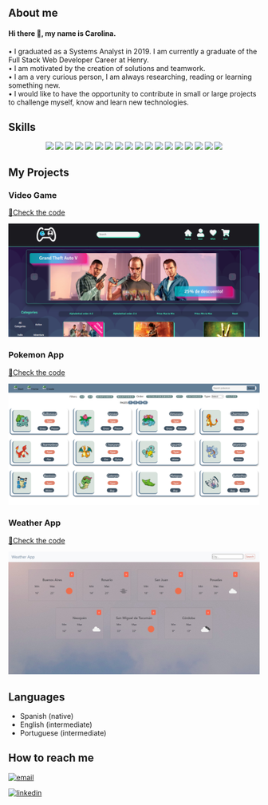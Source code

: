 ## About me

#### Hi there 👋, my name is Carolina.
• I graduated as a Systems Analyst in 2019. I am currently a graduate of the Full Stack Web Developer Career at Henry.
<br>
• I am motivated by the creation of solutions and teamwork.
<br>
• I am a very curious person, I am always researching, reading or learning something new.
<br>
• I would like to have the opportunity to contribute in small or large projects to challenge myself, know and learn new technologies.


## Skills
<p align="center">
<img src ="https://img.shields.io/badge/-HTML5-E34F26?style=flat&logo=html5&logoColor=white"> 
<img src = "https://img.shields.io/badge/-CSS3-1572B6?style=flat&logo=css3&logoColor=white">
<img src="https://img.shields.io/badge/-Scss-CC6699?style=flat&logo=sass&logoColor=white">
<img src="https://img.shields.io/badge/-Bootstrap-563D7C?style=flat&logo=bootstrap&logoColor=white">
  <img src="https://img.shields.io/badge/-jQuery-FFFFFF?style=flat&logo=jquery&logoColor=086FB7">
<img src="https://img.shields.io/badge/-JavaScript-eed718?style=flat&logo=javascript&logoColor=ffffff">
<img src="https://img.shields.io/badge/-React.js-000000?style=flat&logo=react&logoColor=00c8ff">
<img src="https://img.shields.io/badge/-Redux-5E4194?style=flat&logo=redux&logoColor=FFFFFF">
<img src="https://img.shields.io/badge/-Node.js-3C873A?style=flat&logo=Node.js&logoColor=white">
<img src="https://img.shields.io/badge/-Express-787878?style=flat&logo=express">
<img src="https://img.shields.io/badge/-Sequelize-1572B6?style=flat&logo=sequelize&logoColor=FFFFFF">
<img src="https://img.shields.io/badge/-PostgreSQL-326590?style=flat&logo=postgresql&logoColor=FFFFFF">
<img src="https://img.shields.io/badge/-Mongoose-880000?style=flat">
<img src="https://img.shields.io/badge/MongoDB-C9DDCA?style=flat&logo=mongodb">
<img src="https://img.shields.io/badge/-SQL Server-1E71B5?style=flat&logo=microsoftsqlserver&logoColor=FFFFFF">
  <img src="http://img.shields.io/badge/-Mocha-896241?style=flat&logo=mocha&logoColor=FFFFFF">
<img src="http://img.shields.io/badge/-Git-F1502F?style=flat&logo=git&logoColor=FFFFFF">
<img src="http://img.shields.io/badge/-Github-000000?style=flat&logo=github&logoColor=FFFFFF">
</p>


## My Projects

<h3>Video Game</h3> <a href="https://github.com/pfEcommerce" target="_blank">🔎Check the code</a>

[![Video Game](https://github.com/cna-cmd/cna-cmd/blob/main/screenshotVideoGame.png)](https://drive.google.com/file/d/1t6cn0BQ98HPq9QftpDgqPYAOc9mVTokL/view?usp=sharing "Video Game")

<h3>Pokemon App</h3> <a href="https://github.com/cna-cmd/PI-Pokemon" target="_blank">🔎Check the code</a>

[![PI-Pokemon](https://github.com/cna-cmd/cna-cmd/blob/main/screenshotHomeApi.png)](https://github.com/cna-cmd/PI-Pokemon "Pokemon App")

<h3>Weather App</h3> <a href="https://github.com/cna-cmd/Weather-App" target="_blank">🔎Check the code</a>

[![Weather App](https://github.com/cna-cmd/cna-cmd/blob/main/screenshotWeather.jpg)](https://github.com/cna-cmd/Weather-App "Weather App")


## Languages

- Spanish (native)
- English (intermediate)
- Portuguese (intermediate)


## How to reach me

[<img src='https://img.shields.io/badge/Email-Carolina%20Arce-blue' alt='email'>](mailto:caro.n.arce@gmail.com) 

[<img src='https://img.shields.io/badge/--linkedin?label=LinkedIn&logo=LinkedIn&style=social' alt='linkedin'>](https://www.linkedin.com/in/carolinanarce/)  

